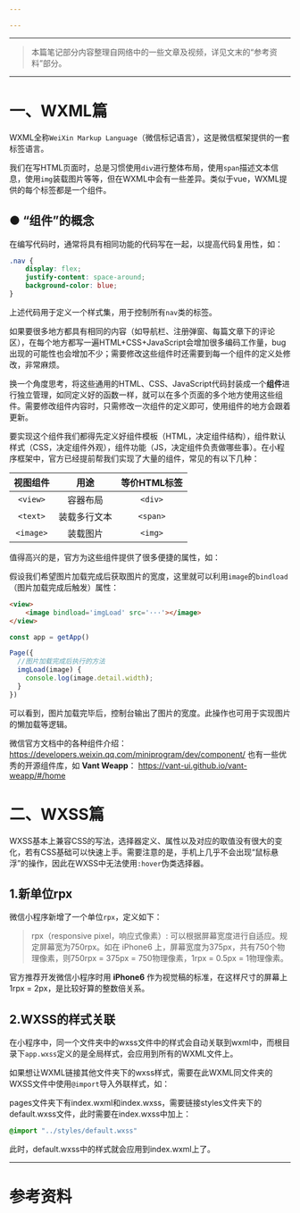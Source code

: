 ```yaml
---

---
```

--- 
> 本篇笔记部分内容整理自网络中的一些文章及视频，详见文末的“参考资料”部分。
--- 
# 一、WXML篇

WXML全称`WeiXin Markup Language`（微信标记语言），这是微信框架提供的一套标签语言。

我们在写HTML页面时，总是习惯使用`div`进行整体布局，使用`span`描述文本信息，使用`img`装载图片等等，但在WXML中会有一些差异。类似于vue，WXML提供的每个标签都是一个组件。

## ● “组件”的概念

在编写代码时，通常将具有相同功能的代码写在一起，以提高代码复用性，如：
```css
.nav {
	display: flex;
	justify-content: space-around;
	background-color: blue;
}
```
上述代码用于定义一个样式集，用于控制所有`nav`类的标签。

如果要很多地方都具有相同的内容（如导航栏、注册弹窗、每篇文章下的评论区），在每个地方都写一遍HTML+CSS+JavaScript会增加很多编码工作量，bug出现的可能性也会增加不少；需要修改这些组件时还需要到每一个组件的定义处修改，非常麻烦。

换一个角度思考，将这些通用的HTML、CSS、JavaScript代码封装成一个**组件**进行独立管理，如同定义好的函数一样，就可以在多个页面的多个地方使用这些组件。需要修改组件内容时，只需修改一次组件的定义即可，使用组件的地方会跟着更新。

要实现这个组件我们都得先定义好组件模板（HTML，决定组件结构），组件默认样式（CSS，决定组件外观），组件功能（JS，决定组件负责做哪些事）。在小程序框架中，官方已经提前帮我们实现了大量的组件，常见的有以下几种：

|   视图组件    |   用途   | 等价HTML标签 |
| :-------: | :----: | :------: |
| `<view>`  |  容器布局  | `<div>`  |
| `<text>`  | 装载多行文本 | `<span>` |
| `<image>` |  装载图片  | `<img>`  |

值得高兴的是，官方为这些组件提供了很多便捷的属性，如：

假设我们希望图片加载完成后获取图片的宽度，这里就可以利用`image`的`bindload`（图片加载完成后触发）属性：
```html
<view>
	<image bindload='imgLoad' src='···'></image>
</view>
```

```js
const app = getApp()

Page({
  //图片加载完成后执行的方法
  imgLoad(image) {
    console.log(image.detail.width);
  }
})
```

可以看到，图片加载完毕后，控制台输出了图片的宽度。此操作也可用于实现图片的懒加载等逻辑。

微信官方文档中的各种组件介绍： https://developers.weixin.qq.com/miniprogram/dev/component/
也有一些优秀的开源组件库，如 **Vant Weapp**： https://vant-ui.github.io/vant-weapp/#/home

# 二、WXSS篇

WXSS基本上兼容CSS的写法，选择器定义、属性以及对应的取值没有很大的变化，若有CSS基础可以快速上手。需要注意的是，手机上几乎不会出现“鼠标悬浮”的操作，因此在WXSS中无法使用`:hover`伪类选择器。

## 1.新单位rpx

微信小程序新增了一个单位`rpx`，定义如下：

> rpx（responsive pixel，响应式像素）: 可以根据屏幕宽度进行自适应。规定屏幕宽为750rpx。如在 iPhone6 上，屏幕宽度为375px，共有750个物理像素，则750rpx = 375px = 750物理像素，1rpx = 0.5px = 1物理像素。

官方推荐开发微信小程序时用 **iPhone6** 作为视觉稿的标准，在这样尺寸的屏幕上1rpx = 2px，是比较好算的整数倍关系。

## 2.WXSS的样式关联

在小程序中，同一个文件夹中的wxss文件中的样式会自动关联到wxml中，而根目录下`app.wxss`定义的是全局样式，会应用到所有的WXML文件上。

如果想让WXML链接其他文件夹下的wxss样式，需要在此WXML同文件夹的WXSS文件中使用`@import`导入外联样式，如：

pages文件夹下有index.wxml和index.wxss，需要链接styles文件夹下的default.wxss文件，此时需要在index.wxss中加上：

```css
@import "../styles/default.wxss"
```

此时，default.wxss中的样式就会应用到index.wxml上了。


--- 
# 参考资料

[^1]: 听风是风.从零开始的微信小程序入门教程(二)\[EB/OL].(2020-04-16)\[2025-07-29]. https://www.cnblogs.com/echolun/p/12709761.html